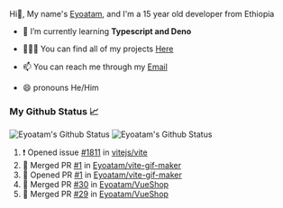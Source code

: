 Hi👋, My name's [Eyoatam](https://instagram.com/eyoatam), and I'm a 15 year old developer from Ethiopia


- 🔭 I’m currently learning **Typescript and Deno**

- 🧑🏽‍💻  You can find all of my projects [Here](https://github.com/Eyoatam?tab=repositories)

- 📫  You can reach me through my [Email](mailto:eyoatamtamirat7@gmail.com)

- 😄 pronouns He/Him

### My Github Status 📈 
<p> 
  <img src="https://github-readme-stats.vercel.app/api?username=Eyoatam&show_icons=true&theme=prussian" alt="Eyoatam's Github Status" />
  <img src="https://github-readme-stats.vercel.app/api/top-langs/?username=Eyoatam&layout=compact&theme=prussian" alt="Eyoatam's Github Status" />
</p>

<!--START_SECTION:activity-->
1. ❗️ Opened issue [#1811](https://github.com/vitejs/vite/issues/1811) in [vitejs/vite](https://github.com/vitejs/vite)
2. 🎉 Merged PR [#1](https://github.com/Eyoatam/vite-gif-maker/pull/1) in [Eyoatam/vite-gif-maker](https://github.com/Eyoatam/vite-gif-maker)
3. 💪 Opened PR [#1](https://github.com/Eyoatam/vite-gif-maker/pull/1) in [Eyoatam/vite-gif-maker](https://github.com/Eyoatam/vite-gif-maker)
4. 🎉 Merged PR [#30](https://github.com/Eyoatam/VueShop/pull/30) in [Eyoatam/VueShop](https://github.com/Eyoatam/VueShop)
5. 🎉 Merged PR [#29](https://github.com/Eyoatam/VueShop/pull/29) in [Eyoatam/VueShop](https://github.com/Eyoatam/VueShop)
<!--END_SECTION:activity-->
